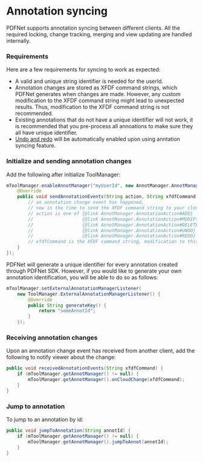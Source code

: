 # Annotation syncing

PDFNet supports annotation syncing between different clients. All the required locking, change tracking, merging and view updating are handled internally.

### Requirements

Here are a few requirements for syncing to work as expected:
- A valid and unique string identifier is needed for the userId.
- Annotation changes are stored as XFDF command strings, which PDFNet generates when changes are made. However, any custom modification to the XFDF command string might lead to unexpected results. Thus, modification to the XFDF command string is not recommended.
- Existing annotations that do not have a unique identifier will not work, it is recommended that you pre-process all annoations to make sure they all have unique identifier.
- [Undo and redo](/android/guides/basics/undo-redo) will be automatically enabled upon using anntation syncing feature.

### Initialize and sending annotation changes

Add the following after initialize ToolManager:
```java
mToolManager.enableAnnotManager("myUserId", new AnnotManager.AnnotManagerListener() {
    @Override
    public void sendAnnotationEvents(String action, String xfdfCommand) {
        // an annotation change event has happened,
        // now is the time to send the XFDF command string to your cloud service
        // action is one of {@link AnnotManager.AnnotationAction#ADD}
        //                  {@link AnnotManager.AnnotationAction#MODIFY}
        //                  {@link AnnotManager.AnnotationAction#DELETE}
        //                  {@link AnnotManager.AnnotationAction#UNDO}
        //                  {@link AnnotManager.AnnotationAction#REDO}
        // xfdfCommand is the XFDF command string, modification to this string is not recommended
    }
});
```

PDFNet will generate a unique identifier for every annotation created through PDFNet SDK. However, if you would like to generate your own annotation identification, you will be able to do so as follows:
```java
mToolManager.setExternalAnnotationManagerListener(
    new ToolManager.ExternalAnnotationManagerListener() {
        @Override
        public String generateKey() {
            return "someAnnotId";
        }
    });
```

### Receiving annotation changes
Upon an annotation change event has received from another client, add the following to notify viewer about the change:
```java
public void receivedAnnotationEvents(String xfdfCommand) {
    if (mToolManager.getAnnotManager() != null) {
        mToolManager.getAnnotManager().onCloudChange(xfdfCommand);
    }
}
```

### Jump to annotation
To jump to an annotation by id:
```java
public void jumpToAnnotation(String annotId) {
    if (mToolManager.getAnnotManager() != null) {
        mToolManager.getAnnotManager().jumpToAnnot(annotId);
    }
}
```
